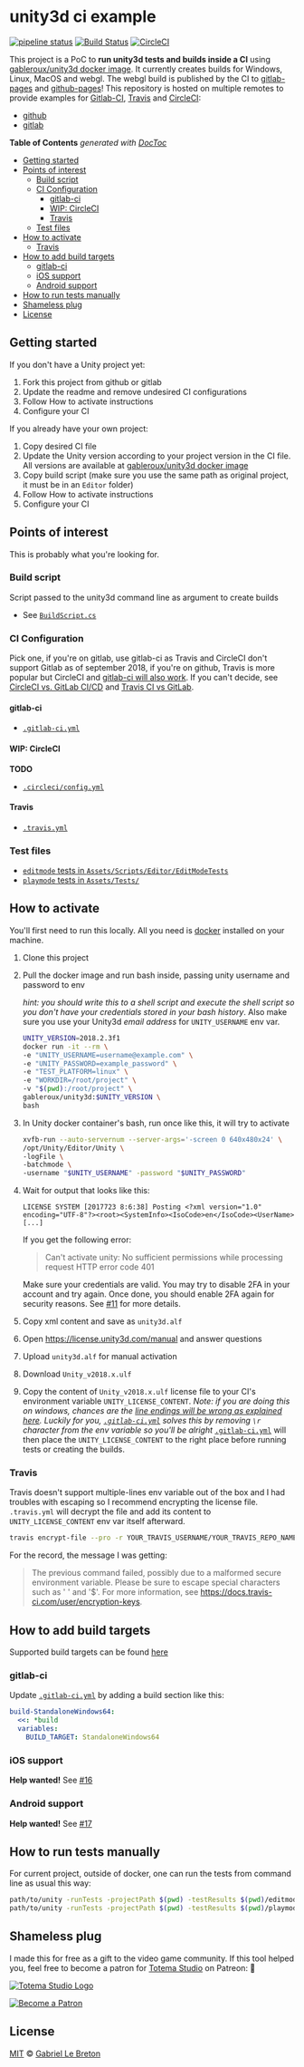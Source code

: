 # unity3d ci example

[![pipeline status](https://gitlab.com/gableroux/unity3d-gitlab-ci-example/badges/master/pipeline.svg)](https://gitlab.com/gableroux/unity3d-gitlab-ci-example/commits/master)
[![Build Status](https://travis-ci.com/GabLeRoux/unity3d-ci-example.svg?branch=master)](https://travis-ci.com/GabLeRoux/unity3d-ci-example)
[![CircleCI](https://circleci.com/gh/GabLeRoux/unity3d-ci-example.svg?style=svg)](https://circleci.com/gh/GabLeRoux/unity3d-ci-example)

This project is a PoC to **run unity3d tests and builds inside a CI** using [gableroux/unity3d docker image](https://hub.docker.com/r/gableroux/unity3d/). It currently creates builds for Windows, Linux, MacOS and webgl. The webgl build is published by the CI to [gitlab-pages](https://about.gitlab.com/features/pages/) and [github-pages]()! This repository is hosted on multiple remotes to provide examples for [Gitlab-CI](), [Travis]() and [CircleCI]():

* [github](https://github.com/gableroux/unity3d-ci-example)
* [gitlab](https://gitlab.com/gableroux/unity3d-gitlab-ci-example)

<!-- START doctoc generated TOC please keep comment here to allow auto update -->
<!-- DON'T EDIT THIS SECTION, INSTEAD RE-RUN doctoc TO UPDATE -->
**Table of Contents**  *generated with [DocToc](https://github.com/thlorenz/doctoc)*

- [Getting started](#getting-started)
- [Points of interest](#points-of-interest)
    - [Build script](#build-script)
    - [CI Configuration](#ci-configuration)
        - [gitlab-ci](#gitlab-ci)
        - [WIP: CircleCI](#wip-circleci)
        - [Travis](#travis)
    - [Test files](#test-files)
- [How to activate](#how-to-activate)
    - [Travis](#travis-1)
- [How to add build targets](#how-to-add-build-targets)
    - [gitlab-ci](#gitlab-ci-1)
    - [iOS support](#ios-support)
    - [Android support](#android-support)
- [How to run tests manually](#how-to-run-tests-manually)
- [Shameless plug](#shameless-plug)
- [License](#license)

<!-- END doctoc generated TOC please keep comment here to allow auto update -->

## Getting started

If you don't have a Unity project yet:

1. Fork this project from github or gitlab
2. Update the readme and remove undesired CI configurations
3. Follow How to activate instructions
4. Configure your CI

If you already have your own project:

1. Copy desired CI file
2. Update the Unity version according to your project version in the CI file. All versions are available at [gableroux/unity3d docker image](https://hub.docker.com/r/gableroux/unity3d/)
3. Copy build script (make sure you use the same path as original project, it must be in an `Editor` folder)
4. Follow How to activate instructions
5. Configure your CI

## Points of interest

This is probably what you're looking for.

### Build script

Script passed to the unity3d command line as argument to create builds

* See [`BuildScript.cs`](Assets/Scripts/Editor/BuildCommand.cs)

### CI Configuration

Pick one, if you're on gitlab, use gitlab-ci as Travis and CircleCI don't support Gitlab as of september 2018, if you're on github, Travis is more popular but CircleCI and [gitlab-ci will also work](https://about.gitlab.com/features/github/). If you can't decide, see [CircleCI vs. GitLab CI/CD](https://about.gitlab.com/comparison/gitlab-vs-circleci.html) and [Travis CI vs GitLab](https://about.gitlab.com/comparison/travis-ci-vs-gitlab.html).

#### gitlab-ci

* [`.gitlab-ci.yml`](.gitlab-ci.yml)

#### WIP: CircleCI

**TODO**

* [`.circleci/config.yml`](.circleci/config.yml)

#### Travis

* [`.travis.yml`](.travis.yml)

### Test files

* [`editmode` tests in `Assets/Scripts/Editor/EditModeTests`](Assets/Scripts/Editor/EditModeTests)
* [`playmode` tests in `Assets/Tests/`](Assets/Tests/)

## How to activate

You'll first need to run this locally. All you need is [docker](https://www.docker.com/) installed on your machine.

1. Clone this project
2. Pull the docker image and run bash inside, passing unity username and password to env

    _hint: you should write this to a shell script and execute the shell script so you don't have your credentials stored in your bash history_. Also make sure you use your Unity3d _email address_ for `UNITY_USERNAME` env var.

    ```bash
    UNITY_VERSION=2018.2.3f1
    docker run -it --rm \
    -e "UNITY_USERNAME=username@example.com" \
    -e "UNITY_PASSWORD=example_password" \
    -e "TEST_PLATFORM=linux" \
    -e "WORKDIR=/root/project" \
    -v "$(pwd):/root/project" \
    gableroux/unity3d:$UNITY_VERSION \
    bash
    ```
3. In Unity docker container's bash, run once like this, it will try to activate

    ```bash
    xvfb-run --auto-servernum --server-args='-screen 0 640x480x24' \
    /opt/Unity/Editor/Unity \
    -logFile \
    -batchmode \
    -username "$UNITY_USERNAME" -password "$UNITY_PASSWORD"
    ```

4. Wait for output that looks like this:

    ```
    LICENSE SYSTEM [2017723 8:6:38] Posting <?xml version="1.0" encoding="UTF-8"?><root><SystemInfo><IsoCode>en</IsoCode><UserName>[...]
    ```
    If you get the following error:
    
    > Can't activate unity: No sufficient permissions while processing request HTTP error code 401
    
    Make sure your credentials are valid. You may try to disable 2FA in your account and try again. Once done, you should enable 2FA again for security reasons. See [#11](https://gitlab.com/gableroux/unity3d-gitlab-ci-example/issues/11) for more details.

5. Copy xml content and save as `unity3d.alf`
6. Open https://license.unity3d.com/manual and answer questions
7. Upload `unity3d.alf` for manual activation
8. Download `Unity_v2018.x.ulf`
9. Copy the content of `Unity_v2018.x.ulf` license file to your CI's environment variable `UNITY_LICENSE_CONTENT`.
   _Note: if you are doing this on windows, chances are the [line endings will be wrong as explained here](https://gitlab.com/gableroux/unity3d-gitlab-ci-example/issues/5#note_95831816). Luckily for you, [`.gitlab-ci.yml`](.gitlab-ci.yml) solves this by removing `\r` character from the env variable so you'll be alright_
[`.gitlab-ci.yml`](.gitlab-ci.yml) will then place the `UNITY_LICENSE_CONTENT` to the right place before running tests or creating the builds.

### Travis

Travis doesn't support multiple-lines env variable out of the box and I had troubles with escaping so I recommend encrypting the license file. `.travis.yml` will decrypt the file and add its content to `UNITY_LICENSE_CONTENT` env var itself afterward.

```bash
travis encrypt-file --pro -r YOUR_TRAVIS_USERNAME/YOUR_TRAVIS_REPO_NAME ./Unity_v2018.x.ulf
```

For the record, the message I was getting:

> The previous command failed, possibly due to a malformed secure environment variable.
>  Please be sure to escape special characters such as ' ' and '$'.
>  For more information, see https://docs.travis-ci.com/user/encryption-keys.

## How to add build targets

Supported build targets can be found [here](https://docs.unity3d.com/ScriptReference/BuildTarget.html)

### gitlab-ci

Update [`.gitlab-ci.yml`](.gitlab-ci.yml) by adding a build section like this:

```yaml
build-StandaloneWindows64:
  <<: *build
  variables:
    BUILD_TARGET: StandaloneWindows64
```

### iOS support

**Help wanted!** See [#16](https://gitlab.com/gableroux/unity3d-gitlab-ci-example/issues/16)

### Android support

**Help wanted!** See [#17](https://gitlab.com/gableroux/unity3d-gitlab-ci-example/issues/17)

## How to run tests manually

For current project, outside of docker, one can run the tests from command line as usual this way:

```bash
path/to/unity -runTests -projectPath $(pwd) -testResults $(pwd)/editmode-results.xml -testPlatform editmode
path/to/unity -runTests -projectPath $(pwd) -testResults $(pwd)/playmode-results.xml -testPlatform playmode
```

## Shameless plug

I made this for free as a gift to the video game community. If this tool helped you, feel free to become a patron for [Totema Studio](https://totemastudio.com) on Patreon: :beers:

[![Totema Studio Logo](./doc/totema-studio-logo-217.png)](https://patreon.com/totemastudio)

[![Become a Patron](./doc/become_a_patron_button.png)](https://www.patreon.com/bePatron?c=1073078)

## License

[MIT](LICENSE.md) © [Gabriel Le Breton](https://gableroux.com)
